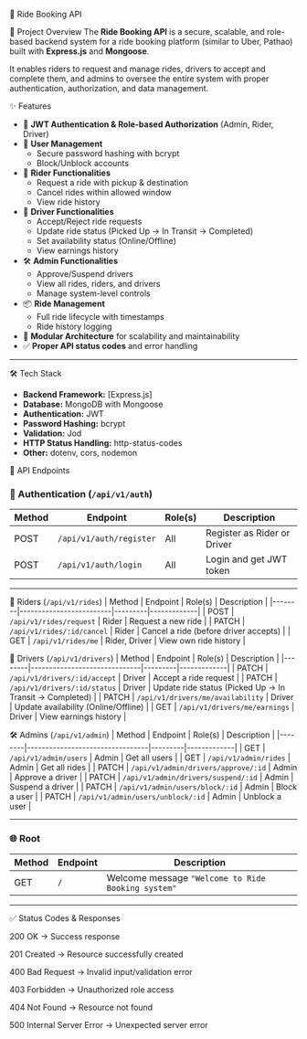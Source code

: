 🚖 Ride Booking API

 🎯 Project Overview
The **Ride Booking API** is a secure, scalable, and role-based backend system for a ride booking platform (similar to Uber, Pathao) built with **Express.js** and **Mongoose**.  

It enables riders to request and manage rides, drivers to accept and complete them, and admins to oversee the entire system with proper authentication, authorization, and data management.

 ✨ Features
- 🔐 **JWT Authentication & Role-based Authorization** (Admin, Rider, Driver)
- 👤 **User Management**
  - Secure password hashing with bcrypt
  - Block/Unblock accounts
- 🧍 **Rider Functionalities**
  - Request a ride with pickup & destination
  - Cancel rides within allowed window
  - View ride history
- 🚗 **Driver Functionalities**
  - Accept/Reject ride requests
  - Update ride status (Picked Up → In Transit → Completed)
  - Set availability status (Online/Offline)
  - View earnings history
- 🛠 **Admin Functionalities**
  - Approve/Suspend drivers
  - View all rides, riders, and drivers
  - Manage system-level controls
- 📦 **Ride Management**
  - Full ride lifecycle with timestamps
  - Ride history logging
- 📂 **Modular Architecture** for scalability and maintainability
- ✅ **Proper API status codes** and error handling

---

 🛠 Tech Stack
- **Backend Framework:** [Express.js]
- **Database:** MongoDB with Mongoose
- **Authentication:** JWT
- **Password Hashing:** bcrypt
- **Validation:** Jod
- **HTTP Status Handling:** http-status-codes
- **Other:** dotenv, cors, nodemon



 📡 API Endpoints

### 🔐 Authentication (`/api/v1/auth`)
| Method | Endpoint        | Role(s) | Description |
|--------|-----------------|---------|-------------|
| POST   | `/api/v1/auth/register` | All | Register as Rider or Driver |
| POST   | `/api/v1/auth/login`    | All | Login and get JWT token |

---

🧍 Riders (`/api/v1/rides`)
| Method | Endpoint                | Role(s) | Description |
|--------|-------------------------|---------|-------------|
| POST   | `/api/v1/rides/request` | Rider   | Request a new ride |
| PATCH  | `/api/v1/rides/:id/cancel` | Rider | Cancel a ride (before driver accepts) |
| GET    | `/api/v1/rides/me`      | Rider, Driver | View own ride history |



 🚗 Drivers (`/api/v1/drivers`)
| Method | Endpoint                     | Role(s) | Description |
|--------|------------------------------|---------|-------------|
| PATCH  | `/api/v1/drivers/:id/accept` | Driver  | Accept a ride request |
| PATCH  | `/api/v1/drivers/:id/status` | Driver  | Update ride status (Picked Up → In Transit → Completed) |
| PATCH  | `/api/v1/drivers/me/availability` | Driver | Update availability (Online/Offline) |
| GET    | `/api/v1/drivers/me/earnings`     | Driver | View earnings history |



 🛠 Admins (`/api/v1/admin`)
| Method | Endpoint                        | Role(s) | Description |
|--------|---------------------------------|---------|-------------|
| GET    | `/api/v1/admin/users`           | Admin   | Get all users |
| GET    | `/api/v1/admin/rides`           | Admin   | Get all rides |
| PATCH  | `/api/v1/admin/drivers/approve/:id` | Admin | Approve a driver |
| PATCH  | `/api/v1/admin/drivers/suspend/:id` | Admin | Suspend a driver |
| PATCH  | `/api/v1/admin/users/block/:id`    | Admin | Block a user |
| PATCH  | `/api/v1/admin/users/unblock/:id`  | Admin | Unblock a user |

---

### 🌐 Root
| Method | Endpoint | Description |
|--------|----------|-------------|
| GET    | `/`      | Welcome message `"Welcome to Ride Booking system"` |

---

✅ Status Codes & Responses

200 OK → Success response

201 Created → Resource successfully created

400 Bad Request → Invalid input/validation error

403 Forbidden → Unauthorized role access

404 Not Found → Resource not found

500 Internal Server Error → Unexpected server error





